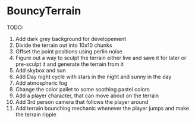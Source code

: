 # BouncyTerrain

TODO:

1. Add dark grey background for developement
2. Divide the terrain out into 10x10 chunks
3. Offset the point positions using perlin noise
4. Figure out a way to sculpt the terrain either live and save it for later or pre-sculpt it and generate the terrain from it
5. Add skybox and sun
6. Add Day night cycle with stars in the night and sunny in the day
7. Add atmospheric fog
8. Change the color pallet to some soothing pastel colors
9. Add a player character, that can move about on the terrain
10. Add 3rd person camera that follows the player around
11. Add terrain bounching mechanic whenever the player jumps and make the terrain ripple
